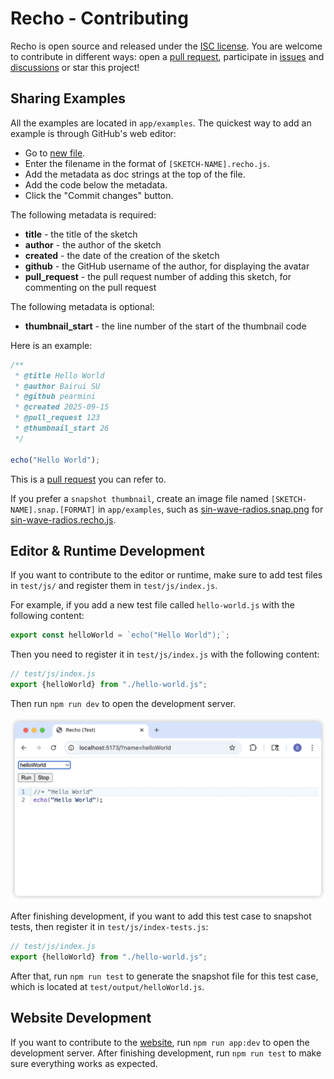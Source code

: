# Recho - Contributing

Recho is open source and released under the [ISC license](/LICENCE). You are welcome to contribute in different ways: open a [pull request](https://github.com/recho-dev/recho/pulls), participate in [issues](https://github.com/recho-dev/recho/issues) and [discussions](https://github.com/recho-dev/recho/discussions) or star this project!

## Sharing Examples

All the examples are located in `app/examples`. The quickest way to add an example is through GitHub's web editor:

- Go to [new file](https://github.com/recho-dev/recho/new/main/app/examples).
- Enter the filename in the format of `[SKETCH-NAME].recho.js`.
- Add the metadata as doc strings at the top of the file.
- Add the code below the metadata.
- Click the "Commit changes" button.

The following metadata is required:

- **title** - the title of the sketch
- **author** - the author of the sketch
- **created** - the date of the creation of the sketch
- **github** - the GitHub username of the author, for displaying the avatar
- **pull_request** - the pull request number of adding this sketch, for commenting on the pull request

The following metadata is optional:

- **thumbnail_start** - the line number of the start of the thumbnail code

Here is an example:

```js
/**
 * @title Hello World
 * @author Bairui SU
 * @github pearmini
 * @created 2025-09-15
 * @pull_request 123
 * @thumbnail_start 26
 */

echo("Hello World");
```

This is a [pull request](https://github.com/recho-dev/recho/pull/82) you can refer to.

If you prefer a `snapshot thumbnail`, create an image file named `[SKETCH-NAME].snap.[FORMAT]` in `app/examples`, such as [sin-wave-radios.snap.png](./app/examples/sin-wave-radios.snap.png) for [sin-wave-radios.recho.js](/app/examples/sin-wave-radios.recho.js).

## Editor & Runtime Development

If you want to contribute to the editor or runtime, make sure to add test files in `test/js/` and register them in `test/js/index.js`.

For example, if you add a new test file called `hello-world.js` with the following content:

```js
export const helloWorld = `echo("Hello World");`;
```

Then you need to register it in `test/js/index.js` with the following content:

```js
// test/js/index.js
export {helloWorld} from "./hello-world.js";
```

Then run `npm run dev` to open the development server.

![test-env](/img/test-env.png)

After finishing development, if you want to add this test case to snapshot tests, then register it in `test/js/index-tests.js`:

```js
// test/js/index.js
export {helloWorld} from "./hello-world.js";
```

After that, run `npm run test` to generate the snapshot file for this test case, which is located at `test/output/helloWorld.js`.

## Website Development

If you want to contribute to the [website](https://recho.dev/), run `npm run app:dev` to open the development server. After finishing development, run `npm run test` to make sure everything works as expected.
